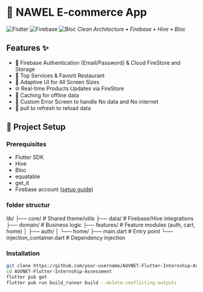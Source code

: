 # 🛒 NAWEL E-commerce App  
![Flutter](https://img.shields.io/badge/Flutter-3.19-blue)
![Firebase](https://img.shields.io/badge/Firebase-Emulator-orange)
![Bloc](https://img.shields.io/badge/State%20Management-Bloc-purple)
*Clean Architecture • Firebase • Hive • Bloc*

## Features ✨
- 🔐 Firebase Authentication (Email/Password) & Cloud FireStore and Storage
- 📰 Top Services & Favorit Restaurant
- 📱  Adaptive UI for All Screen Sizes
- 🌐 Real-time Products Updates via FireStore
- 📑 Caching for offline data
- 📰 Custom Error Screen to handle No data and No internet
- 📱 pull to refresh to reload data  

## 🚀 Project Setup  
### Prerequisites  
- Flutter SDK
- Hive
- Bloc
- equatable
- get_it
- Firebase account ([setup guide](https://firebase.google.com))

### folder structur
lib/
├── core/              # Shared theme/utils
├── data/              # Firebase/Hive integrations
├── domain/            # Business logic
├── features/          # Feature modules (auth, cart, home)
│   ├── auth/
│   └── home/
├── main.dart          # Entry point
└── injection_container.dart # Dependency injection


### Installation  
```bash
git clone https://github.com/your-username/AUVNET-Flutter-Internship-Assessment.git
cd AUVNET-Flutter-Internship-Assessment
flutter pub get
flutter pub run build_runner build --delete-conflicting-outputs



